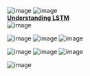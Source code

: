 ![image](https://user-images.githubusercontent.com/21165474/217721074-b7bed0d5-e189-45a5-9635-0bc0e5155ff3.png)
![image](https://user-images.githubusercontent.com/21165474/217721111-62b8e7cc-4cde-4c8a-8b4d-dc0bfe097d4f.png)<br>
**[Understanding LSTM](https://colah.github.io/posts/2015-08-Understanding-LSTMs/)** <br>
![image](https://user-images.githubusercontent.com/21165474/217722812-ceba6fa7-8e95-4948-8a3f-130f9067de8d.png)



![image](https://user-images.githubusercontent.com/21165474/217722062-8bb01d45-b31d-4813-8199-2a8567055e7e.png)
![image](https://user-images.githubusercontent.com/21165474/217722127-309fc18c-916a-4845-ac54-bbb595fec162.png)
![image](https://user-images.githubusercontent.com/21165474/217722694-37b0710e-bc77-4398-846c-8066ee6c1568.png)


![image](https://user-images.githubusercontent.com/21165474/217723788-9d4e5d5c-07ad-490e-91aa-5b0d11b3bc81.png)
![image](https://user-images.githubusercontent.com/21165474/217723813-9e4010f6-2bf2-4301-b151-5fb0a566bbf0.png)
![image](https://user-images.githubusercontent.com/21165474/217723848-2966aae7-ae12-41aa-94b8-bc277a37632d.png)

![image](https://user-images.githubusercontent.com/21165474/217724613-11cf40c8-681e-4a41-9b48-75ee9c9e4cdf.png)



